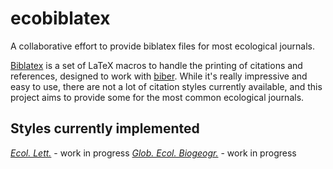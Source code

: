 # ecobiblatex

A collaborative effort to provide biblatex files for most ecological journals.

[Biblatex](https://github.com/plk/biblatex) is a set of LaTeX macros to handle the printing of citations and references, designed to work with [biber](http://biblatex-biber.sourceforge.net/).
While it's really impressive and easy to use, there are not a lot of citation styles currently available, and this project aims to provide some for the most common ecological journals. 

## Styles currently implemented

[*Ecol. Lett.*](http://bit.ly/IdEIY5) - work in progress
[*Glob. Ecol. Biogeogr.*](http://bit.ly/JoUgbk) - work in progress
